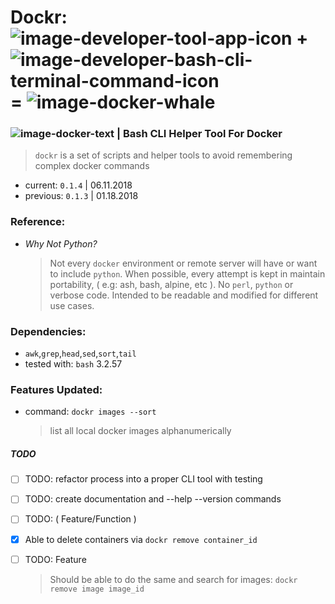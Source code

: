 # Dockr: ![image-developer-tool-app-icon](https://drive.google.com/uc?id=1GVXPsTf3VRUTf5vmjov9MocGK0eCCSsu) +  ![image-developer-bash-cli-terminal-command-icon](https://drive.google.com/uc?id=1IHoZpyD1qkALP9CAwIlTaZ9eAEykEtQJ) =  ![image-docker-whale](https://drive.google.com/uc?id=1QUpvgF6FNN-u1xcTLjy8dihfG_uL0alI) #



### ![image-docker-text](https://drive.google.com/uc?id=1cQCt9iFB4SygeWYq_sJIw7DY_2oiRtZE) | Bash CLI Helper Tool For Docker ###

 > `dockr` is a set of scripts and helper tools to avoid remembering complex docker commands

- current: `0.1.4` | 06.11.2018
- previous: `0.1.3` | 01.18.2018


### Reference: ###

 * _Why Not Python?_
	> Not every `docker` environment or remote server will have or want to include `python`. When possible, every attempt is kept in maintain portability, ( e.g: ash, bash, alpine, etc ).  No `perl`, `python` or verbose code. Intended to be  readable and modified for different use cases.


### Dependencies: ###
 - `awk`,`grep`,`head`,`sed`,`sort`,`tail`
 - tested with: `bash` 3.2.57

### Features Updated: ###

 - command: ``dockr images --sort``
	> list all local docker images alphanumerically


##### TODO #####

- [ ] TODO: refactor process into a proper CLI tool with testing
- [ ] TODO: create documentation and --help --version commands
- [ ] TODO: ( Feature/Function )
- [x] Able to delete containers via ``dockr remove container_id``
- [ ] TODO: Feature
	> Should be able to do the same and search for images: ``dockr remove image image_id``

